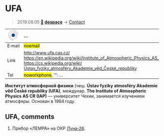# UFA
> 2019.08.05 **[🚀](../index/index.md) [despace](index.md)** → [Contact](contact.md)

|[![](f/contact/u/ufa_logo1_thumb.jpg)](f/contact/u/ufa_logo1.png)|*…*|
|:--|:--|
|E‑mail| <mark>noemail</mark> |
|Link| <http://www.ufa.cas.cz/><br> <https://en.wikipedia.org/wiki/Institute_of_Atmospheric_Physics_AS_CR><br> <https://cs.wikipedia.org/wiki/Ústav_fyziky_atmosféry_Akademie_věd_České_republiky> |
|Tel| <mark>noworkphone</mark>, ℻: … |

**Институт атмосферной физики** (чеш. **Ústav fyziky atmosféry Akademie věd České republiky (UFA)**, междунар. **The Institute of Atmospheric Physics AS CR (IAP)** — университет Чехии, занимается изучением атмосферы. Основан в 1964 году.


<p style="page-break-after:always"> </p>

## UFA, comments

   1. Прибор «ЛЕМРА» на ОКР [Луна‑26](луна_26.md).

